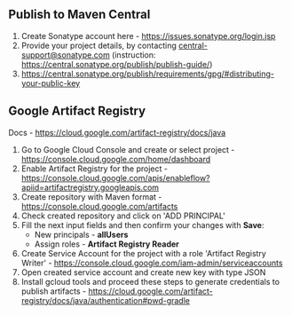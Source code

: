 ## Publish to Maven Central

1. Create Sonatype account here - https://issues.sonatype.org/login.jsp
2. Provide your project details, by contacting central-support@sonatype.com (instruction: https://central.sonatype.org/publish/publish-guide/)
3. https://central.sonatype.org/publish/requirements/gpg/#distributing-your-public-key

## Google Artifact Registry

Docs - https://cloud.google.com/artifact-registry/docs/java

1. Go to Google Cloud Console and create or select project - https://console.cloud.google.com/home/dashboard
2. Enable Artifact Registry for the project - https://console.cloud.google.com/apis/enableflow?apiid=artifactregistry.googleapis.com
3. Create repository with Maven format - https://console.cloud.google.com/artifacts
4. Check created repository and click on 'ADD PRINCIPAL'
5. Fill the next input fields and then confirm your changes with **Save**: 
   - New principals - **allUsers**
   - Assign roles - **Artifact Registry Reader**
6. Create Service Account for the project with a role 'Artifact Registry Writer' - https://console.cloud.google.com/iam-admin/serviceaccounts
7. Open created service account and create new key with type JSON
8. Install gcloud tools and proceed these steps to generate credentials to publish artifacts - https://cloud.google.com/artifact-registry/docs/java/authentication#pwd-gradle
